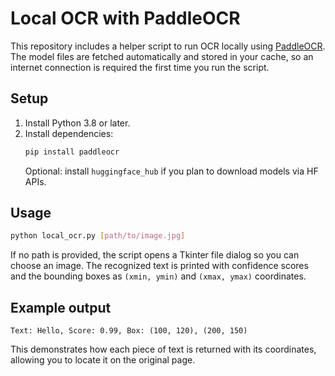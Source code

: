 # Local OCR with PaddleOCR

This repository includes a helper script to run OCR locally using [PaddleOCR](https://github.com/PaddlePaddle/PaddleOCR). The model files are fetched automatically and stored in your cache, so an internet connection is required the first time you run the script.

## Setup

1. Install Python 3.8 or later.
2. Install dependencies:
   ```bash
   pip install paddleocr
   ```
   Optional: install `huggingface_hub` if you plan to download models via HF APIs.

## Usage

```bash
python local_ocr.py [path/to/image.jpg]
```

If no path is provided, the script opens a Tkinter file dialog so you can choose an image. The recognized text is printed with confidence scores and the bounding boxes as `(xmin, ymin)` and `(xmax, ymax)` coordinates.

## Example output

```
Text: Hello, Score: 0.99, Box: (100, 120), (200, 150)
```

This demonstrates how each piece of text is returned with its coordinates, allowing you to locate it on the original page.
